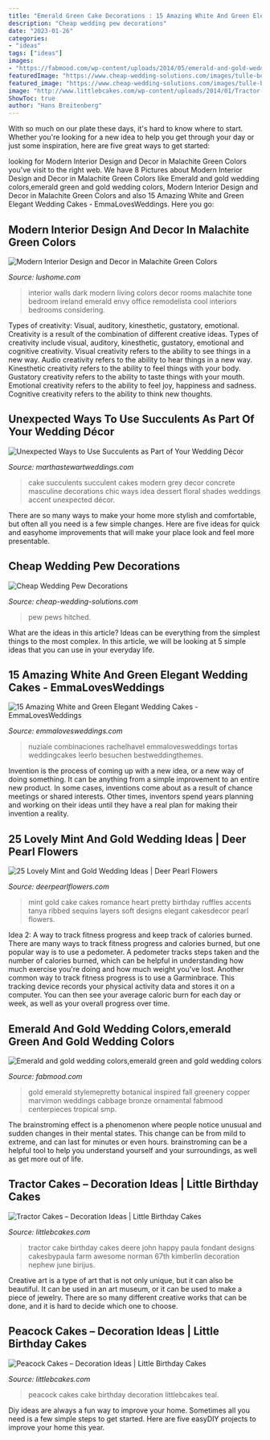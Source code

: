 ```yaml
---
title: "Emerald Green Cake Decorations : 15 Amazing White And Green Elegant Wedding Cakes"
description: "Cheap wedding pew decorations"
date: "2023-01-26"
categories:
- "ideas"
tags: ["ideas"]
images:
- "https://fabmood.com/wp-content/uploads/2014/05/emerald-and-gold-wedding.jpg"
featuredImage: "https://www.cheap-wedding-solutions.com/images/tulle-bow.jpg"
featured_image: "https://www.cheap-wedding-solutions.com/images/tulle-bow.jpg"
image: "http://www.littlebcakes.com/wp-content/uploads/2014/01/Tractor-Cakes-Pictures.jpg"
ShowToc: true
author: "Hans Breitenberg"
---
```



With so much on our plate these days, it's hard to know where to start. Whether you're looking for a new idea to help you get through your day or just some inspiration, here are five great ways to get started: 

	

		
looking for Modern Interior Design and Decor in Malachite Green Colors you've visit to the right web. We have 8 Pictures about Modern Interior Design and Decor in Malachite Green Colors like Emerald and gold wedding colors,emerald green and gold wedding colors, Modern Interior Design and Decor in Malachite Green Colors and also 15 Amazing White and Green Elegant Wedding Cakes - EmmaLovesWeddings. Here you go:
		
    
## Modern Interior Design And Decor In Malachite Green Colors

<img loading=lazy src="https://www.lushome.com/wp-content/uploads/2015/04/modern-interior-design-decorating-malachite-green-color-14.jpg" onerror="this.onerror=null;this.src='https://tse3.mm.bing.net/th?id=OIP.qH2EE6BdpM8KVSXZB4SS6wAAAA&amp;pid=15.1';" alt="Modern Interior Design and Decor in Malachite Green Colors">

_Source: lushome.com_

>interior walls dark modern living colors decor rooms malachite tone bedroom ireland emerald envy office remodelista cool interiors bedrooms considering. 

	

Types of creativity: Visual, auditory, kinesthetic, gustatory, emotional.
Creativity is a result of the combination of different creative ideas. Types of creativity include visual, auditory, kinesthetic, gustatory, emotional and cognitive creativity. Visual creativity refers to the ability to see things in a new way. Audio creativity refers to the ability to hear things in a new way. Kinesthetic creativity refers to the ability to feel things with your body. Gustatory creativity refers to the ability to taste things with your mouth. Emotional creativity refers to the ability to feel joy, happiness and sadness. Cognitive creativity refers to the ability to think new thoughts.

    
## Unexpected Ways To Use Succulents As Part Of Your Wedding Décor

<img loading=lazy src="https://static.onecms.io/wp-content/uploads/sites/36/2014/02/19052601/succulent-wedding-ideas-christopher-barber-0619.jpg" onerror="this.onerror=null;this.src='https://tse4.mm.bing.net/th?id=OIP.VhAwasNmDp4Sqi9lcnDAEgHaLH&amp;pid=15.1';" alt="Unexpected Ways to Use Succulents as Part of Your Wedding Décor">

_Source: marthastewartweddings.com_

>cake succulents succulent cakes modern grey decor concrete masculine decorations chic ways idea dessert floral shades weddings accent unexpected décor. 

	

There are so many ways to make your home more stylish and comfortable, but often all you need is a few simple changes. Here are five ideas for quick and easyhome improvements that will make your place look and feel more presentable.

    
## Cheap Wedding Pew Decorations

<img loading=lazy src="https://www.cheap-wedding-solutions.com/images/tulle-bow.jpg" onerror="this.onerror=null;this.src='https://tse3.mm.bing.net/th?id=OIP.pIROjqqKxwAMhSihsRuQngAAAA&amp;pid=15.1';" alt="Cheap Wedding Pew Decorations">

_Source: cheap-wedding-solutions.com_

>pew pews hitched. 

	

What are the ideas in this article?
Ideas can be everything from the simplest things to the most complex. In this article, we will be looking at 5 simple ideas that you can use in your everyday life.

    
## 15 Amazing White And Green Elegant Wedding Cakes - EmmaLovesWeddings

<img loading=lazy src="http://emmalovesweddings.com/wp-content/uploads/2018/04/elegant-white-and-green-wedding-cake-560x745.jpg" onerror="this.onerror=null;this.src='https://tse3.mm.bing.net/th?id=OIP.7oy4-TEt7PdxtwJUXwBCnwHaJ2&amp;pid=15.1';" alt="15 Amazing White and Green Elegant Wedding Cakes - EmmaLovesWeddings">

_Source: emmalovesweddings.com_

>nuziale combinaciones rachelhavel emmalovesweddings tortas weddingcakes leerlo besuchen bestweddingthemes. 

	

Invention is the process of coming up with a new idea, or a new way of doing something. It can be anything from a simple improvement to an entire new product. In some cases, inventions come about as a result of chance meetings or shared interests. Other times, inventors spend years planning and working on their ideas until they have a real plan for making their invention a reality.

    
## 25 Lovely Mint And Gold Wedding Ideas | Deer Pearl Flowers

<img loading=lazy src="http://www.deerpearlflowers.com/wp-content/uploads/2015/06/mint-romance-Soft-mint-ribbed-layers-wedding-cake-with-gold-accents-and-sequins.jpg" onerror="this.onerror=null;this.src='https://tse1.mm.bing.net/th?id=OIP.BlSOghb-DalIT-Qiu5J4BAHaO4&amp;pid=15.1';" alt="25 Lovely Mint and Gold Wedding Ideas | Deer Pearl Flowers">

_Source: deerpearlflowers.com_

>mint gold cake cakes romance heart pretty birthday ruffles accents tanya ribbed sequins layers soft designs elegant cakesdecor pearl flowers. 

	

Idea 2: A way to track fitness progress and keep track of calories burned.
There are many ways to track fitness progress and calories burned, but one popular way is to use a pedometer. A pedometer tracks steps taken and the number of calories burned, which can be helpful in understanding how much exercise you're doing and how much weight you've lost. Another common way to track fitness progress is to use a Garminbrace. This tracking device records your physical activity data and stores it on a computer. You can then see your average caloric burn for each day or week, as well as your overall progress over time.

    
## Emerald And Gold Wedding Colors,emerald Green And Gold Wedding Colors

<img loading=lazy src="https://fabmood.com/wp-content/uploads/2014/05/emerald-and-gold-wedding.jpg" onerror="this.onerror=null;this.src='https://tse3.mm.bing.net/th?id=OIP.5CpNKSaV0v73SDJrBIN0mQHaLH&amp;pid=15.1';" alt="Emerald and gold wedding colors,emerald green and gold wedding colors">

_Source: fabmood.com_

>gold emerald stylemepretty botanical inspired fall greenery copper marvimon weddings cabbage bronze ornamental fabmood centerpieces tropical smp. 

	

The brainstroming effect is a phenomenon where people notice unusual and sudden changes in their mental states. This change can be from mild to extreme, and can last for minutes or even hours. brainstroming can be a helpful tool to help you understand yourself and your surroundings, as well as get more out of life.

    
## Tractor Cakes – Decoration Ideas | Little Birthday Cakes

<img loading=lazy src="http://www.littlebcakes.com/wp-content/uploads/2014/01/Tractor-Cakes-Pictures.jpg" onerror="this.onerror=null;this.src='https://tse3.mm.bing.net/th?id=OIP.-9ZNuyZ5PW5Q3CCLGrs-OwHaJ4&amp;pid=15.1';" alt="Tractor Cakes – Decoration Ideas | Little Birthday Cakes">

_Source: littlebcakes.com_

>tractor cake birthday cakes deere john happy paula fondant designs cakesbypaula farm awesome norman 67th kimberlin decoration nephew june birijus. 

	

Creative art is a type of art that is not only unique, but it can also be beautiful. It can be used in an art museum, or it can be used to make a piece of jewelry. There are so many different creative works that can be done, and it is hard to decide which one to choose.

    
## Peacock Cakes – Decoration Ideas | Little Birthday Cakes

<img loading=lazy src="http://www.littlebcakes.com/wp-content/uploads/2014/02/Peacock-Cakes.jpg" onerror="this.onerror=null;this.src='https://tse1.mm.bing.net/th?id=OIP.Uk8217CwUjx22_pAEB6XRwHaJ4&amp;pid=15.1';" alt="Peacock Cakes – Decoration Ideas | Little Birthday Cakes">

_Source: littlebcakes.com_

>peacock cakes cake birthday decoration littlebcakes teal. 

	

Diy ideas are always a fun way to improve your home. Sometimes all you need is a few simple steps to get started. Here are five easyDIY projects to improve your home this year.

